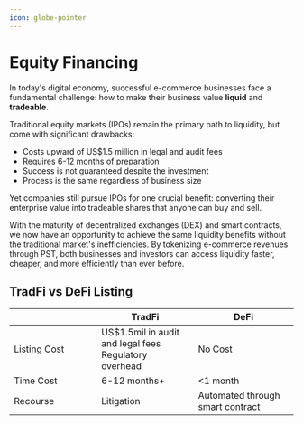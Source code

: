 ```yaml
---
icon: globe-pointer
---
```


# Equity Financing

In today's digital economy, successful e-commerce businesses face a fundamental challenge: how to make their business value **liquid** and **tradeable**.

Traditional equity markets (IPOs) remain the primary path to liquidity, but come with significant drawbacks:

* Costs upward of US$1.5 million in legal and audit fees
* Requires 6-12 months of preparation
* Success is not guaranteed despite the investment
* Process is the same regardless of business size

Yet companies still pursue IPOs for one crucial benefit: converting their enterprise value into tradeable shares that anyone can buy and sell.

With the maturity of decentralized exchanges (DEX) and smart contracts, we now have an opportunity to achieve the same liquidity benefits without the traditional market's inefficiencies. By tokenizing e-commerce revenues through PST, both businesses and investors can access liquidity faster, cheaper, and more efficiently than ever before.



## TradFi vs DeFi Listing



<table><thead><tr><th width="139"></th><th>TradFi</th><th>DeFi</th></tr></thead><tbody><tr><td>Listing Cost</td><td>US$1.5mil in audit and legal fees<br>Regulatory overhead</td><td>No Cost</td></tr><tr><td>Time Cost</td><td>6-12 months+</td><td>&#x3C;1 month</td></tr><tr><td>Recourse</td><td>Litigation</td><td>Automated through smart contract</td></tr></tbody></table>

